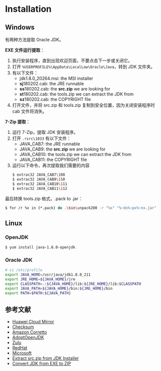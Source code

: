 # Installation

## Windows

有两种方法提取 Oracle JDK。

**EXE 文件运行提取**：

1. 执行安装程序，直到出现欢迎页面，不要点击下一步或关闭它。
2. 打开 `%USERPROFILE%\AppData\LocalLow\Oracle\Java`，转到 JDK 文件夹。
3. 有以下文件：
   - jdk1.8.0_20264.msi: the MSI installer
   - **sj**180202.cab: the JRE runnable
   - **ss**180202.cab: the **src.zip** we are looking for
   - **st**180202.cab: the tools.zip we can extract the JDK from
   - **sz**180202.cab: the COPYRIGHT file
4. 打开文件，并将 src.zip 和 tools.zip 复制到安全位置，因为关闭安装程序时 cab 文件将消失。

**7-Zip 提取**：

1. 运行 7-Zip，提取 JDK 安装程序。
2. 打开 `.rsrc\1033` 有以下文件：
   - JAVA_CAB7: the JRE runnable
   - JAVA_CAB9: the **src.zip** we are looking for
   - JAVA_CAB10: the tools.zip we can extract the JDK from
   - JAVA_CAB11: the COPYRIGHT file
3. 运行以下命令，再次提取我们需要的内容
   ```sh
   $ extrac32 JAVA_CAB7\108
   $ extrac32 JAVA_CAB9\110
   $ extrac32 JAVA_CAB10\111
   $ extrac32 JAVA_CAB11\112
   ```

最后转换 tools.zip 格式，.pack to .jar：

```sh
$ for /r %x in (*.pack) do .\bin\unpack200 -r "%x" "%~dx%~px%~nx.jar"
```

## Linux

### OpenJDK

```sh
$ yum install java-1.8.0-openjdk
```

### Oracle JDK

```sh
# vi /etc/profile
export JAVA_HOME=/usr/java/jdk1.8.0_211
export JRE_HOME=${JAVA_HOME}/jre
export CLASSPATH=.:${JAVA_HOME}/lib:${JRE_HOME}/lib:$CLASSPATH
export JAVA_PATH=${JAVA_HOME}/bin:${JRE_HOME}/bin
export PATH=$PATH:${JAVA_PATH}
```


## 参考文献

- [Huawei Cloud Mirror](https://mirrors.huaweicloud.com/java/jdk/8u202-b08/)
- [Checksum](https://www.oracle.com/webfolder/s/digest/8u202checksum.html)
- [Amazon Corretto](https://aws.amazon.com/cn/corretto/)
- [AdoptOpenJDK](https://adoptopenjdk.net/)
- [Zulu](https://www.azul.com/downloads/)
- [RedHat](https://developers.redhat.com/products/openjdk/download)
- [Microsoft](https://www.microsoft.com/openjdk)
- [Extract src.zip from JDK Installer](https://bgasparotto.com/extract-src-zip-jdk-installer)
- [Convert JDK from EXE to ZIP](https://bgasparotto.com/convert-jdk-exe-zip)


